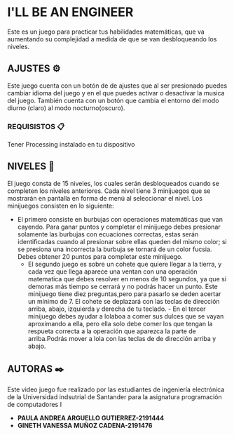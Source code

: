# I'LL BE AN ENGINEER

Este es un juego para practicar tus habilidades matemáticas, que va aumentando su complejidad a medida de que se van desbloqueando los niveles.

## AJUSTES ⚙️
Este juego cuenta con un botón de de ajustes que al ser presionado puedes cambiar idioma del juego y en el que puedes activar o desactivar la
musica del juego. También cuenta con un botón que cambia el entorno del modo diurno (claro) al modo nocturno(oscuro). 

  
### REQUISISTOS 📋

Tener Processing instalado en tu dispositivo


## NIVELES 🚀
El juego consta de 15 niveles, los cuales serán desbloqueados cuando se completen los niveles anteriores.
Cada nivel tiene 3 minijuegos que se mostrarán en pantalla en forma de menú al seleccionar el nivel. Los minijuegos consisten en lo siguiente:

   - El primero consiste en burbujas con operaciones matemáticas que van cayendo. Para ganar puntos y completar el minijuego debes 
     presionar solamente las burbujas con ecuaciones correctas, estas serán identificadas cuando al presionar sobre ellas queden 
     del mismo color; si se presiona una incorrecta la burbuja se tornará de un color fucsia. Debes obtener 20 puntos para completar 
     este minijuego.
       - El segundo juego es sobre un cohete que quiere llegar a la tierra, y cada vez que llega aparece una ventan con una operación 
         matematica que  debes resolver en menos de 10 segundos, ya que si demoras más tiempo se cerrará y no podrás hacer un punto. 
         Este minijuego tiene diez preguntas,pero para pasarlo se deden acertar un mínimo de 7. El cohete se deplazará con las teclas de 
         dirección arriba, abajo, izquierda y derecha de tu teclado.
              - En el tercer minijuego debes ayudar a lolaboa a comer sus dulces que se vayan aproximando a ella, pero ella solo debe comer
               los que tengan la  respueta correcta a la operación  que aparezca la parte de arriba.Podrás mover a lola con las teclas de de 
                 dirección arriba y abajo.
 

## AUTORAS ✒️
Este video juego fue realizado por las estudiantes de ingeniería electrónica de la Universidad indsutrial de Santander para 
la asignatura programación de computadores I 
 
  

* **PAULA ANDREA ARGUELLO GUTIERREZ-2191444**
* **GINETH VANESSA MUÑOZ CADENA-2191476** 




